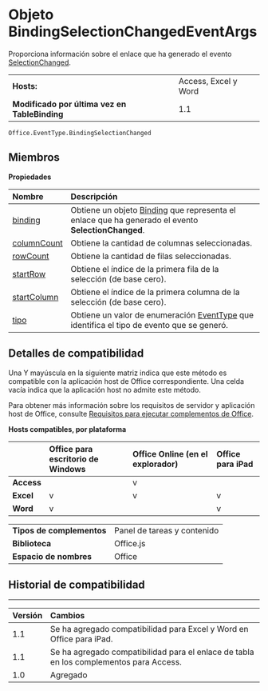 
# Objeto BindingSelectionChangedEventArgs
Proporciona información sobre el enlace que ha generado el evento [SelectionChanged](../../reference/shared/binding.bindingselectionchangedevent.md).

|||
|:-----|:-----|
|**Hosts:**|Access, Excel y Word|
|**Modificado por última vez en TableBinding**|1.1|

```
Office.EventType.BindingSelectionChanged
```


## Miembros


**Propiedades**


|**Nombre**|**Descripción**|
|:-----|:-----|
|[binding](../../reference/shared/binding.bindingselectionchangedevent.binding.md)|Obtiene un objeto [Binding](../../reference/shared/binding.md) que representa el enlace que ha generado el evento **SelectionChanged**.|
|[columnCount](../../reference/shared/binding.bindingselectionchangedevent.columncount.md)|Obtiene la cantidad de columnas seleccionadas.|
|[rowCount](../../reference/shared/binding.bindingselectionchangedevent.rowcount.md)|Obtiene la cantidad de filas seleccionadas.|
|[startRow](../../reference/shared/binding.bindingselectionchangedevent.startrow.md)|Obtiene el índice de la primera fila de la selección (de base cero).|
|[startColumn](../../reference/shared/binding.bindingselectionchangedevent.startcolumn.md)|Obtiene el índice de la primera columna de la selección (de base cero).|
|[tipo](../../reference/shared/binding.bindingselectionchangedevent.type.md)|Obtiene un valor de enumeración [EventType](../../reference/shared/eventtype-enumeration.md) que identifica el tipo de evento que se generó.|

## Detalles de compatibilidad


Una Y mayúscula en la siguiente matriz indica que este método es compatible con la aplicación host de Office correspondiente. Una celda vacía indica que la aplicación host no admite este método.

Para obtener más información sobre los requisitos de servidor y aplicación host de Office, consulte [Requisitos para ejecutar complementos de Office](../../docs/overview/requirements-for-running-office-add-ins.md).


**Hosts compatibles, por plataforma**


||**Office para escritorio de Windows**|**Office Online (en el explorador)**|**Office para iPad**|
|:-----|:-----|:-----|:-----|
|**Access**||v||
|**Excel**|v|v|v|
|**Word**|v||v|

|||
|:-----|:-----|
|**Tipos de complementos**|Panel de tareas y contenido|
|**Biblioteca**|Office.js|
|**Espacio de nombres**|Office|

## Historial de compatibilidad



****


|**Versión**|**Cambios**|
|:-----|:-----|
|1.1|Se ha agregado compatibilidad para Excel y Word en Office para iPad.|
|1.1|Se ha agregado compatibilidad para el enlace de tabla en los complementos para Access.|
|1.0|Agregado|
